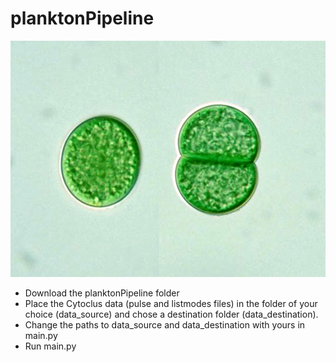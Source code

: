 # planktonPipeline

![Synechococcus_pic](Synechococcus.jpg)

- Download the planktonPipeline folder
- Place the Cytoclus data (pulse and listmodes files) in the folder of your choice (data_source) and chose a destination folder (data_destination).
- Change the paths to data_source and data_destination with yours in main.py
- Run main.py 
